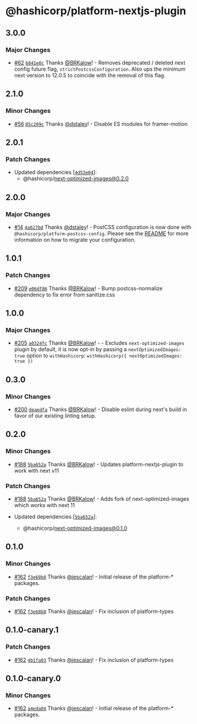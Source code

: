 # @hashicorp/platform-nextjs-plugin

## 3.0.0

### Major Changes

- [#62](https://github.com/hashicorp/web-platform-packages/pull/62) [`6841e0c`](https://github.com/hashicorp/web-platform-packages/commit/6841e0cf83c332b3d4ff610dfffd5701578ec664) Thanks [@BRKalow](https://github.com/BRKalow)! - Removes deprecated / deleted next config future flag, `strictPostcssConfiguration`. Also ups the minimum next version to 12.0.5 to coincide with the removal of this flag.

## 2.1.0

### Minor Changes

- [#56](https://github.com/hashicorp/web-platform-packages/pull/56) [`85c209c`](https://github.com/hashicorp/web-platform-packages/commit/85c209cb26ab89439566f55e78238a4227b88131) Thanks [@dstaley](https://github.com/dstaley)! - Disable ES modules for framer-motion

## 2.0.1

### Patch Changes

- Updated dependencies [[`4d53e04`](https://github.com/hashicorp/web-platform-packages/commit/4d53e047eeddcd7461fc9ee05306ace1f08947cd)]:
  - @hashicorp/next-optimized-images@0.2.0

## 2.0.0

### Major Changes

- [#14](https://github.com/hashicorp/web-platform-packages/pull/14) [`4a627bd`](https://github.com/hashicorp/web-platform-packages/commit/4a627bd9ab531a474e6abc51937c9592f729755c) Thanks [@dstaley](https://github.com/dstaley)! - PostCSS configuration is now done with `@hashicorp/platform-postcss-config`. Please see the [README](https://github.com/hashicorp/web-platform-packages/blob/main/packages/postcss-config/README.md) for more information on how to migrate your configuration.

## 1.0.1

### Patch Changes

- [#209](https://github.com/hashicorp/nextjs-scripts/pull/209) [`e06df86`](https://github.com/hashicorp/nextjs-scripts/commit/e06df8675bc6b72f19e95452a6d3b4d623fcc6fc) Thanks [@BRKalow](https://github.com/BRKalow)! - Bump postcss-normalize dependency to fix error from sanitize.css

## 1.0.0

### Major Changes

- [#205](https://github.com/hashicorp/nextjs-scripts/pull/205) [`a0324fc`](https://github.com/hashicorp/nextjs-scripts/commit/a0324fcf5af12d2fd313693fd6098342756e145d) Thanks [@BRKalow](https://github.com/BRKalow)! - - Excludes `next-optimized-images` plugin by default, it is now opt-in by passing a `nextOptimizedImages: true` option to `withHashicorp`: `withHashicorp({ nextOptimizedImages: true })`

## 0.3.0

### Minor Changes

- [#200](https://github.com/hashicorp/nextjs-scripts/pull/200) [`deaedfa`](https://github.com/hashicorp/nextjs-scripts/commit/deaedfae0d11c62163f6d085324e6ae9b4375f4a) Thanks [@BRKalow](https://github.com/BRKalow)! - Disable eslint during next's build in favor of our existing linting setup.

## 0.2.0

### Minor Changes

- [#188](https://github.com/hashicorp/nextjs-scripts/pull/188) [`5ba652a`](https://github.com/hashicorp/nextjs-scripts/commit/5ba652a7b0a6d3c2008a7cdf2e3b3f1599a41fcd) Thanks [@BRKalow](https://github.com/BRKalow)! - Updates platform-nextjs-plugin to work with next v11

### Patch Changes

- [#188](https://github.com/hashicorp/nextjs-scripts/pull/188) [`5ba652a`](https://github.com/hashicorp/nextjs-scripts/commit/5ba652a7b0a6d3c2008a7cdf2e3b3f1599a41fcd) Thanks [@BRKalow](https://github.com/BRKalow)! - Adds fork of next-optimized-images which works with next 11

- Updated dependencies [[`5ba652a`](https://github.com/hashicorp/nextjs-scripts/commit/5ba652a7b0a6d3c2008a7cdf2e3b3f1599a41fcd)]:
  - @hashicorp/next-optimized-images@0.1.0

## 0.1.0

### Minor Changes

- [#162](https://github.com/hashicorp/nextjs-scripts/pull/162) [`f3e68b8`](https://github.com/hashicorp/nextjs-scripts/commit/f3e68b8a00066fe9ab7a789aecfd6bc97bcd047f) Thanks [@jescalan](https://github.com/jescalan)! - Initial release of the platform-\* packages.

### Patch Changes

- [#162](https://github.com/hashicorp/nextjs-scripts/pull/162) [`f3e68b8`](https://github.com/hashicorp/nextjs-scripts/commit/f3e68b8a00066fe9ab7a789aecfd6bc97bcd047f) Thanks [@jescalan](https://github.com/jescalan)! - Fix inclusion of platform-types

## 0.1.0-canary.1

### Patch Changes

- [#162](https://github.com/hashicorp/nextjs-scripts/pull/162) [`4b1fa03`](https://github.com/hashicorp/nextjs-scripts/commit/4b1fa03b0157c05c343e5b45a3a37704da06850a) Thanks [@jescalan](https://github.com/jescalan)! - Fix inclusion of platform-types

## 0.1.0-canary.0

### Minor Changes

- [#162](https://github.com/hashicorp/nextjs-scripts/pull/162) [`a4eda04`](https://github.com/hashicorp/nextjs-scripts/commit/a4eda047e75d843997ea95a8c36a83108b639cb8) Thanks [@jescalan](https://github.com/jescalan)! - Initial release of the platform-\* packages.
